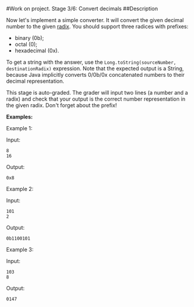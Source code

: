 #Work on project. Stage 3/6: Convert decimals
##Description

Now let's implement a simple converter. It will convert the given decimal number to the given [radix](https://en.wikipedia.org/wiki/Radix). You should support three radices with prefixes:

- binary (0b);
- octal (0);
- hexadecimal (0x).

To get a string with the answer, use the ```Long.toString(sourceNumber, destinationRadix)``` expression. Note that the expected output is a String, because Java implicitly converts 0/0b/0x concatenated numbers to their decimal representation.

This stage is auto-graded. The grader will input two lines (a number and a radix) and check that your output is the correct number representation in the given radix. Don't forget about the prefix!

**Examples:**

Example 1:

Input:

    8
    16

Output:

    0x8

Example 2:

Input:

    101
    2

Output:

    0b1100101

Example 3:

Input:

    103
    8

Output:

    0147